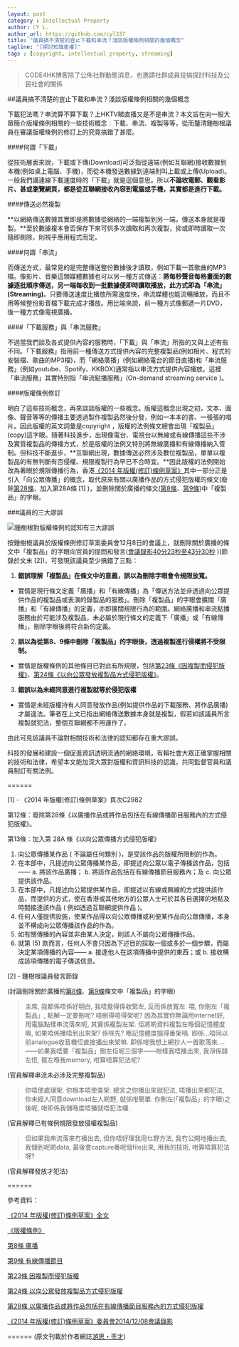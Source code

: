 ```yaml
---
layout: post
category : Intellectual Property
author: CY L.
author_url: https://github.com/cyl337
title: "議員搞不清楚的豈止下載和串流？淺談版權條例相關的幾個概念"
tagline: "[探討知識產權]"
tags : [copyright, intellectual property, streaming]
---
```


>CODE4HK博客除了公佈社群動態消息，也邀請社群成員投搞探討科技及公民社會的關係

##議員搞不清楚的豈止下載和串流？淺談版權條例相關的幾個概念

下載犯法嗎？串流算不算下載？上HKTV睇直播又是不是串流？本文旨在向一般大眾簡介版權條例相關的一些技術概念﹕下載、串流、複製等等，從而釐清鍾樹根議員在審議版權條例的修訂上的究竟搞錯了甚麼。

####何謂「下載」

從技術層面來說，下載或下傳(Download)可泛指從遠端(例如互聯網)接收數據到本機(例如桌上電腦、手機)，而從本機發送數據到遠端則叫上載或上傳(Upload)。一般我們講連線下載速度時的「下載」就是這個意思。所以**不論收電郵、觀看影片、甚或瀏覽網頁，都是從互聯網接收內容到電腦或手機，其實都是進行下載。**

####傳送必然複製

**以網絡傳送數據其實即是將數據從網絡的一端複製到另一端，傳送本身就是複製。**至於數據複本會否保存下來可供多次讀取和再次複製，抑或即時讀取一次隨即刪除，則視乎應用程式而定。

####何謂「串流」

而傳送方式，最常見的是完整傳送整份數據後才讀取，例如下載一首歌曲的MP3檔。像影片、音樂這類媒體數據也可以另一種方式傳送：**將每秒聲音每格畫面的數據逐批順序傳送，另一端每收到一批數據便即時讀取播放，此方式即為「串流」(Streaming)**。只要傳送速度比播放所需速度快，串流媒體也能流暢播放，而且不用等候整份影音檔下載完成才播放。用比喻來說，前一種方式像郵遞一片DVD，後一種方式像電視廣播。

####「下載服務」與「串流服務」

不過當我們談及各式提供內容的服務時，「下載」與「串流」所指的又與上述有些不同。「下載服務」指用前一種傳送方式提供內容的完整複製品(例如相片、程式的安裝檔、歌曲的MP3檔)，而「網絡廣播」(例如網絡電台的節目直播)和「串流服務」(例如youtube、Spotify、KKBOX)通常指以串流方式提供內容播放。這裡「串流服務」其實特別指「串流點播服務」(On-demand streaming service )。

####版權條例修訂

明白了這些技術概念，再來談談版權的一些概念。版權這概念出現之初，文本、圖像、聲音等等的傳播主要透過製作複製品然後分發，例如一本本的書、一張張的唱片。因此版權的英文詞彙是copyright ，版權的法例條文總會出現「複製品」(copy)這字眼。隨著科技進步，出現像電台、電視台以無線或有線傳播這些不涉及實質複製品的傳播方式，於是版權的法例又特別將無線廣播和有線傳播納入管制。但科技不斷進步，**互聯網出現，數據傳送必然涉及數位複製品，單單以複製品的有無判斷有否侵權、規限複製行為早已不合時宜。**因此版權的法例開始改為著眼於規限傳播行為，香港[《2014 年版權(修訂)條例草案》](http://www.legco.gov.hk/yr13-14/chinese/bills/b201406131.pdf)其中一部分正是引入「向公眾傳播」的概念，取代原來有關以廣播作品的方式侵犯版權的條文(廢除[第28條](http://www.legislation.gov.hk/blis_ind.nsf/CurAllChinDoc/B93F65692D1E6523482564F3000E0C6F?OpenDocument)、加入第28A條 [1] )，並刪除關於廣播的條文([第8條](http://www.legislation.gov.hk/blis_ind.nsf/CurAllChinDoc/75C3DEAAE8C10251482564F2000F454)、[第9條](http://www.legislation.gov.hk/blis_ind.nsf/CurAllChinDoc/10B4B629E1A4B857482564F2000FAFB3?OpenDocument))中「複製品」的字眼。

###議員的三大謬誤

![鍾樹根對版權條例的認知有三大謬誤](http://1.bp.blogspot.com/-keUbHkZ-Xj0/VI1ynNcbMDI/AAAAAAAAMGQ/Zfh0DQkDOLo/s1600/treegun.JPG)

按鍾樹根議員於版權條例修訂草案委員會12月8日的會議上，就刪除關於廣播的條文中「複製品」的字眼向官員的提問和發言([會議錄影40分23秒至43分30秒](http://youtu.be/1AkuIUxxp1U?t=40m23s) )(節錄於文末 [2])，可發現該議員至少搞錯了三點：

1. **錯誤理解「複製品」在條文中的意義，誤以為刪除字眼會令規限放寬。**
  - 實情是現行條文定義「廣播」和「有線傳播」為「傳送方法並非透過向公眾提供作品的複製品或表演的錄製品的服務」。刪除「複製品」的字眼會擴闊「廣播」和「有線傳播」的定義，亦即擴闊規限行為的範圍。網絡廣播和串流點播服務由於可能渉及複製品，未必屬於現行條文的定義下「廣播」或「有線傳播」，刪除字眼後將符合新的定義。

2. **誤以為從第8、9條中刪除「複製品」的字眼後，透過複製進行侵權將不受限制。**
  - 實情是版權條例的其他條目已對此有所規限，包括[第23條《因複製而侵犯版權》](http://www.legislation.gov.hk/blis_ind.nsf/CurAllChinDoc/367B10DD85FB51C54825733800163ECD?OpenDocument)、[第24條《以向公眾發放複製品方式侵犯版權》](http://www.legislation.gov.hk/blis_ind.nsf/CurAllChinDoc/2EA3267BAB9A31EB482564F3000DF2EB?OpenDocument)。

3. **錯誤以為未經同意進行複製就等於侵犯版權**
  - 實情是未經版權持有人同意發放作品(例如提供作品的下載服務、將作品廣播)才屬違法。筆者在上文已指出網絡傳送數據本身就是複製，假若如該議員所言複製就犯法，整個互聯網都不用運作了。

由此可見該議員不論對相關技術和法律的認知都存在重大謬誤。


科技的發展和建設一個促進資訊透明流通的網絡環境，有賴社會大眾正確掌握相關的技術和法律，希望本文能加深大眾對版權和資訊科技的認識，共同監督官員和議員制訂有關法例。

======

[1] - 《2014 年版權(修訂)條例草案》頁次C2982

第12條︰廢除第28條《以廣播作品或將作品包括在有線傳播節目服務內的方式侵犯版權》。

第13條︰加入第 28A 條《以向公眾傳播方式侵犯版權》

1. 向公眾傳播某作品 ( 不論屬任何類別 )，是受該作品的版權所限制的作為。
2. 在本部中，凡提述向公眾傳播某作品，即提述向公眾以電子傳播該作品，包括——
  a. 將該作品廣播； 
  b. 將該作品包括在有線傳播節目服務內；及 
  c. 向公眾提供該作品。
3. 在本部中，凡提述向公眾提供某作品，即提述以有線或無線的方式提供該作品，而提供的方式，使在香港或其他地方的公眾人士可於其各自選擇的地點及時間接達該作品 ( 例如透過互聯網提供作品 )。
4. 任何人僅提供設施，使某作品得以向公眾傳播或利便某作品向公眾傳播，本身並不構成向公眾傳播該作品的作為。
5. 如有關傳播的內容並非由某人決定，則該人不屬向公眾傳播作品。
6. 就第 (5) 款而言，任何人不會只因為下述目的採取一個或多於一個步驟，而屬決定某項傳播的內容——
  a. 接達他人在該項傳播中提供的東西；或 
  b. 接收構成該項傳播的電子傳送信息。
  
[2] - 鍾樹根議員發言節錄

(討論刪除關於廣播的[第8條](http://www.legislation.gov.hk/blis_ind.nsf/CurAllChinDoc/75C3DEAAE8C10251482564F2000F4541?OpenDocument)、[第9條](http://www.legislation.gov.hk/blis_ind.nsf/CurAllChinDoc/10B4B629E1A4B857482564F2000FAFB3?OpenDocument)條文中「複製品」的字眼)

> 主席, 我都係唔係好明白, 我唔覺得係收緊左, 反而係放寬左. 喂, 你刪左「複製品」, 點解一定要刪呢? 唔刪得唔得架呢? 因為其實你無論用internet好, 用電腦點樣串流落來呢, 其實係複製左架. 佢將啲資料複製左喺個記憶體度嘛, 如果唔係播唔到出來架? 係咪先? 喺記憶體度搵得番架喎. 即係...唔同以前analogue收音機佢直接播出來架嘛. 即係咁我想上網抄人一首歌落來....　——如果我唔要「複製品」刪左佢呢三個字——咁樣我唔播出來, 我淨係錄左佢, 擺左喺我memory, 咁算唔算犯法呢?

(官員解釋串流未必涉及完整複製品)

> 你唔使處理架. 你根本唔使查架. 總言之你播出來就犯法, 唔播出來都犯法, 你未經人同意download左人啲野, 就係咁簡單. 你刪左(「複製品」的字眼)之後呢, 咁即係我儲喺度唔播就唔犯法囉.

(官員解釋已有條例規限發放侵權複製品)

> 但如果我串流落來冇播出去, 但你唔好理我用乜野方法, 我冇公開地播出去, 我儲到呢啲data, 最後會capture番呢個file出來, 用我的技術, 咁算唔算犯法呀?

(官員解釋發放才犯法)

======

參考資料：

[《2014 年版權(修訂)條例草案》全文](http://www.legco.gov.hk/yr13-14/chinese/bills/b201406131.pdf)

[《版權條例》](http://www.legislation.gov.hk/blis_ind.nsf/WebView?OpenAgent&vwpg=CurAllChinDoc*496*100*528.1#528.1) 

[第8條 廣播](http://www.legislation.gov.hk/blis_ind.nsf/CurAllChinDoc/75C3DEAAE8C10251482564F2000F4541?OpenDocument)

[第9條 有線傳播節目](http://www.legislation.gov.hk/blis_ind.nsf/CurAllChinDoc/10B4B629E1A4B857482564F2000FAFB3?OpenDocument)

[第23條 因複製而侵犯版權](http://www.legislation.gov.hk/blis_ind.nsf/CurAllChinDoc/367B10DD85FB51C54825733800163ECD?OpenDocument)

[第24條 以向公眾發放複製品方式侵犯版權](http://www.legislation.gov.hk/blis_ind.nsf/CurAllChinDoc/2EA3267BAB9A31EB482564F3000DF2EB?OpenDocument)

[第28條 以廣播作品或將作品包括在有線傳播節目服務內的方式侵犯版權](http://www.legislation.gov.hk/blis_ind.nsf/CurAllChinDoc/B93F65692D1E6523482564F3000E0C6F?OpenDocument)

[《2014 年版權(修訂)條例草案》委員會2014/12/08會議錄影](http://youtu.be/1AkuIUxxp1U)
 
======
(原文刊載於作者網誌[游思・歪才](http://cyl-notes.blogspot.hk/2014/12/DownloadStreamingCopyright.html))

